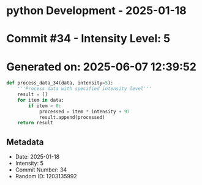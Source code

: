 ﻿# python Development - 2025-01-18
# Commit #34 - Intensity Level: 5
# Generated on: 2025-06-07 12:39:52
```python
def process_data_34(data, intensity=5):
    '''Process data with specified intensity level'''
    result = []
    for item in data:
        if item > 0:
            processed = item * intensity + 97
            result.append(processed)
    return result
```
## Metadata
- Date: 2025-01-18
- Intensity: 5
- Commit Number: 34
- Random ID: 1203135992
